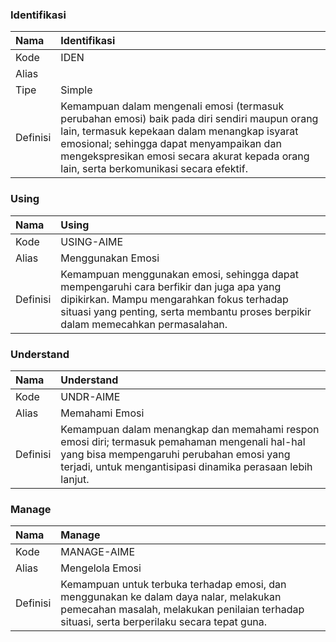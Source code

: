 ### Identifikasi

Nama | Identifikasi
:----|:----
Kode | IDEN
Alias |  
Tipe | Simple
Definisi | Kemampuan dalam mengenali emosi (termasuk perubahan emosi) baik pada diri sendiri maupun orang lain, termasuk kepekaan dalam menangkap isyarat emosional; sehingga dapat menyampaikan dan mengekspresikan emosi secara akurat kepada orang lain, serta berkomunikasi secara efektif.


### Using

Nama  | Using
:-----|:----
Kode  | USING-AIME
Alias | Menggunakan Emosi
Definisi | Kemampuan menggunakan emosi, sehingga dapat mempengaruhi cara berfikir dan juga apa yang dipikirkan. Mampu mengarahkan fokus terhadap situasi yang penting, serta membantu proses berpikir dalam memecahkan permasalahan.


### Understand

Nama  | Understand
:-----|:----
Kode  | UNDR-AIME
Alias | Memahami Emosi
Definisi | Kemampuan dalam menangkap dan memahami respon emosi diri; termasuk pemahaman mengenali hal-hal yang bisa mempengaruhi perubahan emosi yang terjadi, untuk mengantisipasi dinamika perasaan lebih lanjut.


### Manage

Nama  | Manage
:-----|:----
Kode  | MANAGE-AIME
Alias | Mengelola Emosi
Definisi | Kemampuan untuk terbuka terhadap emosi, dan menggunakan ke dalam daya nalar, melakukan pemecahan masalah, melakukan penilaian terhadap situasi, serta berperilaku secara tepat guna.
